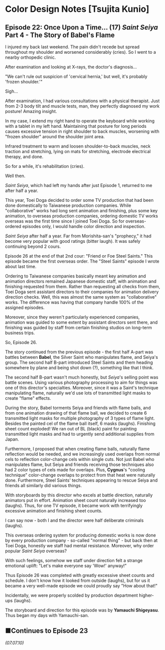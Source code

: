 # **Color Design Notes [Tsujita Kunio]**

## **Episode 22: Once Upon a Time... (17) *Saint Seiya* Part 4 - The Story of Babel's Flame**

I injured my back last weekend. The pain didn't recede but spread throughout my shoulder and worsened considerably (cries). So I went to a nearby orthopedic clinic.

After examination and looking at X-rays, the doctor's diagnosis...

"We can't rule out suspicion of 'cervical hernia,' but well, it's probably 'frozen shoulder.'"

Sigh...

After examination, I had various consultations with a physical therapist. Just from 2-3 body tilt and muscle tests, man, they perfectly diagnosed my work posture! Amazing insight.

In my case, I extend my right hand to operate the keyboard while working with a tablet in my left hand. Maintaining that posture for long periods causes excessive tension in right shoulder to back muscles, worsening with "frozen shoulder" around the shoulder joint area.

Infrared treatment to warm and loosen shoulder-to-back muscles, neck traction and stretching, lying on mats for stretching, electrode electrical therapy, and done.

So for a while, it's rehabilitation (cries).

Well then.

*Saint Seiya*, which had left my hands after just Episode 1, returned to me after half a year.

This year, Toei Doga decided to order some TV production that had been done domestically to Taiwanese production companies. While "collaborative" works had long sent animation and finishing, plus some key animation, to overseas production companies, ordering domestic TV works overseas was the first time since I joined Toei Doga. So for overseas-ordered episodes only, I would handle color direction and inspection.

*Saint Seiya* after half a year. Far from Morishita-san's "prophecy," it had become very popular with good ratings (bitter laugh). It was safely continuing beyond 2 cours.

Episode 26 at the end of that 2nd cour: "Friend or Foe Steel Saints." This episode became the first overseas order. The "Steel Saints" episode I wrote about last time.

Ordering to Taiwanese companies basically meant key animation and animation directors remained Japanese domestic staff, with animation and finishing requested from them. Rather than requesting all checks from them, Toei Doga sent assistant directors to their companies for animation delivery direction checks. Well, this was almost the same system as "collaborative" works. The difference was having that company handle 100% of the assigned episodes.

Moreover, since they weren't particularly experienced companies, animation was guided to some extent by assistant directors sent there, and finishing was guided by staff from certain finishing studios on long-term business trips.

So, Episode 26.

The story continued from the previous episode - the first half A-part was battles between **Babel**, the Silver Saint who manipulates flame, and Seiya's group. The second half B-part introduced Steel Saints and them heading somewhere by plane and being shot down (?), something like that I think.

The second half B-part wasn't much honestly, but *Seiya*'s selling point was battle scenes. Using various photography processing to aim for things was one of this director's specialties. Moreover, since it was a Saint's technique manipulating flame, naturally we'd use lots of transmitted light masks to create "flame" effects.

During the story, Babel torments Seiya and friends with flame balls, and from one animation drawing of that flame ball, we decided to create 6 transmitted light masks for multiple photography of 3 types of flame light. Besides the painted cel of the flame ball itself, 6 masks (laughs). Finishing sheet count exploded! We ran out of BL (black) paint for painting transmitted light masks and had to urgently send additional supplies from Japan.

Furthermore, I proposed that when creating flame balls, naturally flame reflection would be needed, and we increasingly used overlaps from normal cels to reflection color-change cels within single cuts. Not just Babel who manipulates flame, but Seiya and friends receiving those techniques also had 2 color types of cels made for overlaps. Plus, **Cygnus**'s "cooling technique" color-change overlaps to protect from that heat were naturally done. Furthermore, Steel Saints' techniques appearing to rescue Seiya and friends all similarly did various things.

With storyboards by this director who excels at battle direction, naturally animators put in effort. Animation sheet count naturally increased too (laughs). Thus, for one TV episode, it became work with terrifyingly excessive animation and finishing sheet counts.

I can say now - both I and the director were half deliberate criminals (laughs).

This overseas ordering system for producing domestic works is now done by every production company - so-called "normal thing" - but back then at Toei Doga, honestly we staff had mental resistance. Moreover, why order popular *Saint Seiya* overseas?

With such feelings, somehow we staff under direction felt a strange emotional uplift: "Let's make everyone say 'Wow!' anyway!"

Thus Episode 26 was completed with greatly excessive sheet counts and schedule. I don't know how it looked from outside (laughs), but for us it became a very well-made episode we could proudly say "How about that!"

Incidentally, we were properly scolded by production department higher-ups (laughs).

The storyboard and direction for this episode was by **Yamauchi Shigeyasu**. Thus began my days with Yamauchi-san.

## **■Continues to Episode 23**

*(07.07.10)*